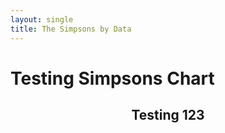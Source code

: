 ```yaml
---
layout: single
title: The Simpsons by Data
---
```


# Testing Simpsons Chart


<style>
    circle.dimple-series-1 {
      fill: red;
    }

    h2 {
      text-align: center;
    }
  </style>




<div id='d3div'></div>


## Testing 123



<script src="https://d3js.org/d3.v4.min.js"></script>
<script src="https://cdnjs.cloudflare.com/ajax/libs/dimple/2.3.0/dimple.latest.min.js"></script>
<script type="text/javascript">
    function draw(data) {

      "use strict";
      var margin = 30,
          width = 1500 - margin,
          height =550 - margin;

      d3.select("#d3div")
        .append("h2")
        .text("The Simpsons by Data")

      var svg = d3.select("#d3div")
        .append("svg")
          .attr("width", width + margin)
          .attr("height", height + margin)
        .append('g')
            .attr('class','chart');




      var myChart = new dimple.chart(svg, data);
      myChart.setBounds(60, 60, 1000, 350);   
      var x = myChart.addTimeAxis("x", "Air Date","%Y-%m-%d","%Y-%m-%d");
      x.tickFormat ="%Y"
      var y = myChart.addCategoryAxis("y", "IMDB Rating");
      y.overrideMin = 4.5;
      y.overrideMax = 9.2;
      var z = myChart.addMeasureAxis("z", "US Viewers in Millions");
      z.overrideMin = 0;
      z.overrideMax = 100;
      var mySeries = myChart.addSeries(["Air Date","Episode","Title","US Viewers in Millions","IMDB Rating","Director","Writer","Season"], dimple.plot.bubble);
      mySeries.getTooltipText = function (e) {
          return [
              "Season: " + e.aggField[7],
              "Episode: " + e.aggField[1],
              "Title: " + e.aggField[2],
              "Air Date: " + e.aggField[0],
              "Director: " + e.aggField[5],
              "Writer: " + e.aggField[6],
              "IMDB Rating: " + e.aggField[4],
              "US Viewers in Millions: " + e.aggField[3]
          ];
      };
      
      myChart.draw();
      x.tickFormat ="%Y-%m-%d"




    };
</script>


<script type="text/javascript">
/*
  Use D3 (not dimple.js) to load the TSV file
  and pass the contents of it to the draw function
  */
d3.tsv("https://github.com/jjchoi08/DSProj/blob/gh-pages/d3_episodes.tsv", draw);
</script>

